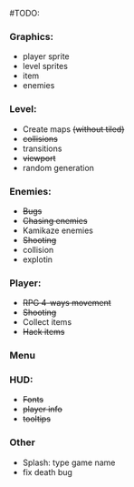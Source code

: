 #TODO:

### Graphics:
- player sprite
- level sprites
- item
- enemies

### Level:
- Create maps ~~(without tiled)~~
- ~~collisions~~
- transitions
- ~~viewport~~
- random generation

### Enemies:
- ~~Bugs~~
- ~~Chasing enemies~~
- Kamikaze enemies
- ~~Shooting~~
- collision
- explotin
 
### Player: 
- ~~RPG 4-ways movement~~
- ~~Shooting~~
- Collect items
- ~~Hack items~~
 
### Menu
### HUD:
- ~~Fonts~~
- ~~player info~~
- ~~tooltips~~

### Other
- Splash: type game name
- fix death bug